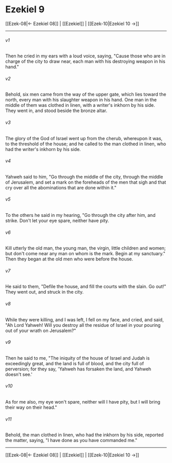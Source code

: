 # Ezekiel 9

[[Ezek-08|← Ezekiel 08]] | [[Ezekiel]] | [[Ezek-10|Ezekiel 10 →]]
***



###### v1 
Then he cried in my ears with a loud voice, saying, "Cause those who are in charge of the city to draw near, each man with his destroying weapon in his hand." 

###### v2 
Behold, six men came from the way of the upper gate, which lies toward the north, every man with his slaughter weapon in his hand. One man in the middle of them was clothed in linen, with a writer's inkhorn by his side. They went in, and stood beside the bronze altar. 

###### v3 
The glory of the God of Israel went up from the cherub, whereupon it was, to the threshold of the house; and he called to the man clothed in linen, who had the writer's inkhorn by his side. 

###### v4 
Yahweh said to him, "Go through the middle of the city, through the middle of Jerusalem, and set a mark on the foreheads of the men that sigh and that cry over all the abominations that are done within it." 

###### v5 
To the others he said in my hearing, "Go through the city after him, and strike. Don't let your eye spare, neither have pity. 

###### v6 
Kill utterly the old man, the young man, the virgin, little children and women; but don't come near any man on whom is the mark. Begin at my sanctuary." Then they began at the old men who were before the house. 

###### v7 
He said to them, "Defile the house, and fill the courts with the slain. Go out!" They went out, and struck in the city. 

###### v8 
While they were killing, and I was left, I fell on my face, and cried, and said, "Ah Lord Yahweh! Will you destroy all the residue of Israel in your pouring out of your wrath on Jerusalem?" 

###### v9 
Then he said to me, "The iniquity of the house of Israel and Judah is exceedingly great, and the land is full of blood, and the city full of perversion; for they say, 'Yahweh has forsaken the land, and Yahweh doesn't see.' 

###### v10 
As for me also, my eye won't spare, neither will I have pity, but I will bring their way on their head." 

###### v11 
Behold, the man clothed in linen, who had the inkhorn by his side, reported the matter, saying, "I have done as you have commanded me."

***
[[Ezek-08|← Ezekiel 08]] | [[Ezekiel]] | [[Ezek-10|Ezekiel 10 →]]
